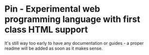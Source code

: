 # Pin - Experimental web programming language with first class HTML support

It's still way too early to have any documentation or guides - a proper readme
will be added as soon as it makes sense.